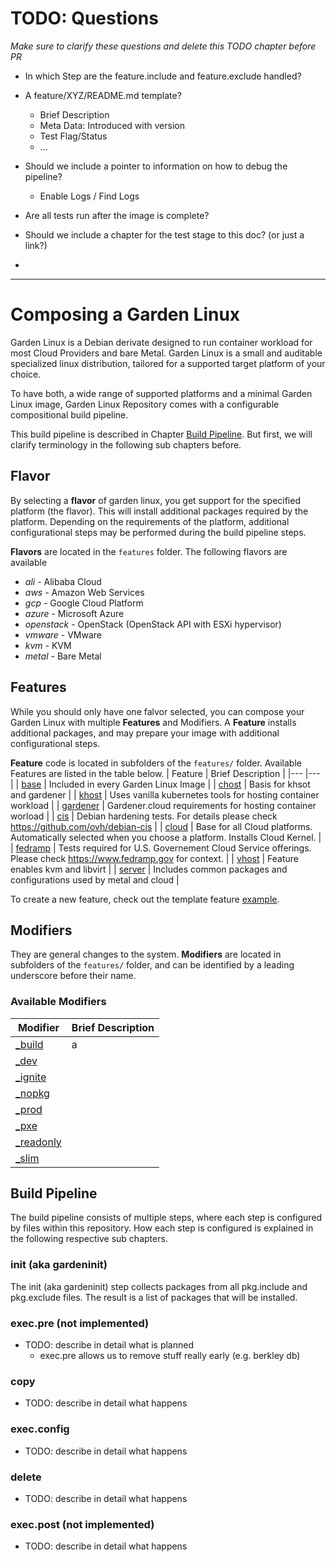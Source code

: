 
# TODO: Questions
*Make sure to clarify these questions and delete this TODO chapter before PR*

- In which Step are the feature.include and feature.exclude handled?
- A feature/XYZ/README.md template?
	- Brief Description
	- Meta Data: Introduced with version
	- Test Flag/Status
	- ...
- Should we include a pointer to information on how to debug the pipeline?
	- Enable Logs / Find Logs
- Are all tests run after the image is complete?
- Should we include a chapter for the test stage to this doc? (or just a link?)

-

-------

# Composing a Garden Linux

Garden Linux is a Debian derivate designed to run container workload
for most Cloud Providers and bare Metal. Garden Linux is a small and
auditable specialized linux distribution, tailored for a supported target
platform of your choice.

To have both, a wide range of supported platforms and a minimal
Garden Linux image, Garden Linux Repository comes with a configurable
compositional build pipeline.

This build pipeline is described in Chapter [Build Pipeline](#build-pipeline).
But first, we will clarify terminology in the following sub chapters before.



## Flavor
By selecting a **flavor** of garden linux, you get support for
the specified platform (the flavor). This will install additional packages required by the
platform. Depending on the requirements of the platform, additional
configurational steps may be performed during the build pipeline steps.


**Flavors** are located in the ```features``` folder. The following flavors are available
 - *ali* - Alibaba Cloud
 - *aws* - Amazon Web Services
 - *gcp* - Google Cloud Platform
 - *azure* - Microsoft Azure
 - *openstack* - OpenStack (OpenStack API with ESXi hypervisor)
 - *vmware* - VMware
 - *kvm* - KVM
 - *metal* - Bare Metal


## Features

While you should only have one falvor selected, you can compose your Garden
Linux with multiple **Features** and Modifiers.
A **Feature** installs additional packages, and may prepare your image with
additional configurational steps.

**Feature** code is located in subfolders of the ```features/``` folder. Available Features are
listed in the table below.
|   Feature				| Brief Description 	|
|---					|---			|
| [base](../features/base/) 		| Included in every Garden Linux Image |
| [chost](../features/chost/) 		| Basis for khsot and gardener 			|
| [khost](../features/khost/)		| Uses vanilla kubernetes tools for hosting container workload |
| [gardener](../features/gardener/)	| Gardener.cloud requirements for hosting container worload  |
| [cis](../features/cis/)		| Debian hardening tests. For details please check https://github.com/ovh/debian-cis |
| [cloud](../features/cloud/)		| Base for all Cloud platforms. Automatically selected when you choose a platform. Installs Cloud Kernel. 			|
| [fedramp](../features/fedramp/)	| Tests required for U.S. Governement Cloud Service offerings. Please check https://www.fedramp.gov for context. |
| [vhost](../features/vhost)		| Feature enables kvm and libvirt |
| [server](../features/server)		| Includes common packages and configurations used by metal and cloud |

To create a new feature, check out the template feature [example](../features/example/).

## Modifiers

They are general changes to the system.
**Modifiers** are located in subfolders of the ```features/``` folder,
and can be identified by a leading underscore before their name.

### Available Modifiers
|   Modifier	| Brief Description |
|---		|---	|
| [_build](../features/_build/) 	| a 	|
| [_dev](../features/_dev) 		|  	|
| [_ignite](../features/_ignite)	|  	|
| [_nopkg](../features/_nopkg)		|  	|
| [_prod](../features/_prod)		|  	|
| [_pxe](../features/_pxe)		|  	|
| [_readonly](../features/_readonly)	|  	|
| [_slim](../features/slim)		|  	|


## Build Pipeline

The build pipeline consists of multiple steps, where each step is configured by
files within this repository. How each step is configured is explained in
the following respective sub chapters.


### init (aka gardeninit)

The init (aka gardeninit) step collects packages from all pkg.include and
pkg.exclude files. The result is a list of packages that will be installed.


### exec.pre (not implemented)

- TODO: describe in detail what is planned
	- exec.pre allows us to remove stuff really early (e.g. berkley db)

### copy


- TODO: describe in detail what happens

### exec.config


- TODO: describe in detail what happens

### delete

- TODO: describe in detail what happens

### exec.post (not implemented)

- TODO: describe in detail what happens
